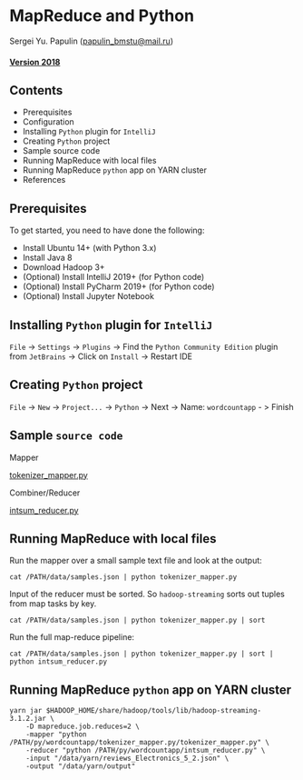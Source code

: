 # MapReduce and Python
Sergei Yu. Papulin (papulin_bmstu@mail.ru)

#### [Version 2018](https://github.com/BigDataProcSystems/Hadoop/blob/2018/mapreduce_basics.ipynb)

## Contents

- Prerequisites
- Configuration
- Installing `Python` plugin for `IntelliJ`
- Creating `Python` project
- Sample source code
- Running MapReduce with local files
- Running MapReduce `python` app on YARN cluster
- References

## Prerequisites

To get started, you need to have done the following:

- Install Ubuntu 14+ (with Python 3.x)
- Install Java 8
- Download Hadoop 3+
- (Optional) Install IntelliJ 2019+ (for Python code)
- (Optional) Install PyCharm 2019+ (for Python code)
- (Optional) Install Jupyter Notebook

## Installing `Python` plugin for `IntelliJ`

`File` -> `Settings` -> `Plugins` -> Find the `Python Community Edition` plugin from `JetBrains` -> Click on `Install` -> Restart IDE

## Creating `Python` project

`File` -> `New` -> `Project...` -> `Python` -> Next ->  Name: `wordcountapp` - > Finish

## Sample `source code`

Mapper

[tokenizer_mapper.py](../projects/py/wordcountapp/tokenizer_mapper.py)

Combiner/Reducer

[intsum_reducer.py](../projects/py/wordcountapp/intsum_reducer.py)

## Running MapReduce with local files

Run the mapper over a small sample text file and look at the output:

`cat /PATH/data/samples.json | python tokenizer_mapper.py`

Input of the reducer must be sorted. So `hadoop-streaming` sorts out tuples from map tasks by key.

`cat /PATH/data/samples.json | python tokenizer_mapper.py | sort`

Run the full map-reduce pipeline:

`cat /PATH/data/samples.json | python tokenizer_mapper.py | sort | python intsum_reducer.py`

## Running MapReduce `python` app on YARN cluster

```
yarn jar $HADOOP_HOME/share/hadoop/tools/lib/hadoop-streaming-3.1.2.jar \
    -D mapreduce.job.reduces=2 \
    -mapper "python /PATH/py/wordcountapp/tokenizer_mapper.py/tokenizer_mapper.py" \
    -reducer "python /PATH/py/wordcountapp/intsum_reducer.py" \
    -input "/data/yarn/reviews_Electronics_5_2.json" \
    -output "/data/yarn/output"
```
